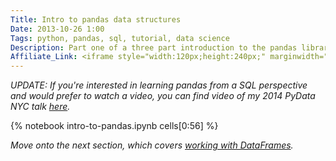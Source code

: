 ```yaml
---
Title: Intro to pandas data structures
Date: 2013-10-26 1:00
Tags: python, pandas, sql, tutorial, data science
Description: Part one of a three part introduction to the pandas library. Geared towards SQL users, but is useful for anyone wanting to get started with pandas.
Affiliate_Link: <iframe style="width:120px;height:240px;" marginwidth="0" marginheight="0" scrolling="no" frameborder="0" src="//ws-na.amazon-adsystem.com/widgets/q?ServiceVersion=20070822&OneJS=1&Operation=GetAdHtml&MarketPlace=US&source=ac&ref=tf_til&ad_type=product_link&tracking_id=gregrecom-20&marketplace=amazon&region=US&placement=1449319793&asins=1449319793&linkId=FKL6YFFR7RIEILGT&show_border=true&link_opens_in_new_window=true"></iframe>
---
```


_UPDATE: If you're interested in learning pandas from a SQL perspective and would prefer to watch a video, you can find video of my 2014 PyData NYC talk [here](http://reda.io/sql2pandas)._

{% notebook intro-to-pandas.ipynb cells[0:56] %}

_Move onto the next section, which covers [working with DataFrames](/2013/10/26/working-with-pandas-dataframes/)._